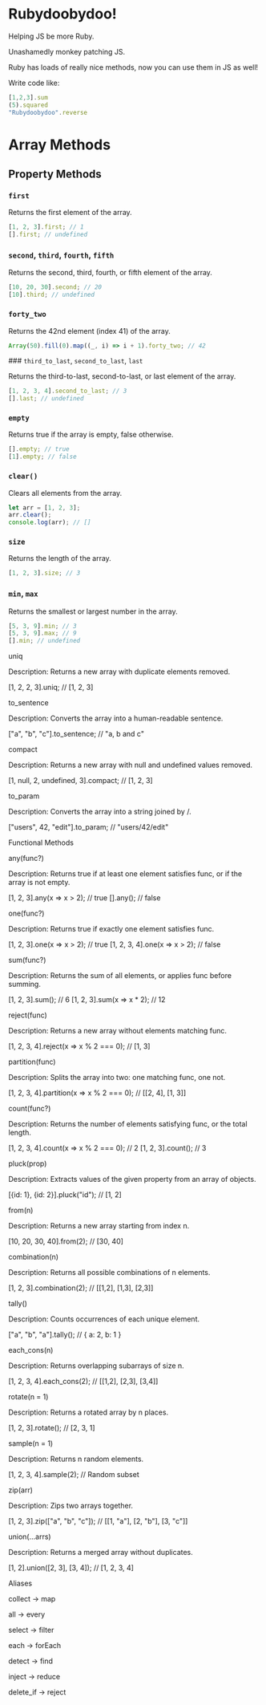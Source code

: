 # Rubydoobydoo!

Helping JS be more Ruby.

Unashamedly monkey patching JS.

Ruby has loads of really nice methods, now you can use them in JS as well!

Write code like:

```javascript
[1,2,3].sum
(5).squared
"Rubydoobydoo".reverse
```

# Array Methods

## Property Methods

### `first`

Returns the first element of the array.

```javascript
[1, 2, 3].first; // 1
[].first; // undefined
```

### `second`, `third`, `fourth`, `fifth`

Returns the second, third, fourth, or fifth element of the array.

```javascript
[10, 20, 30].second; // 20
[10].third; // undefined
```

### `forty_two`

Returns the 42nd element (index 41) of the array.

```javascript
Array(50).fill(0).map((_, i) => i + 1).forty_two; // 42
```

### `third_to_last`, `second_to_last`, `last`

Returns the third-to-last, second-to-last, or last element of the array.

```javascript
[1, 2, 3, 4].second_to_last; // 3
[].last; // undefined
```

### `empty`

Returns true if the array is empty, false otherwise.

```javascript
[].empty; // true
[1].empty; // false
```

### `clear()`

Clears all elements from the array.

```javascript
let arr = [1, 2, 3];
arr.clear();
console.log(arr); // []
```

### `size`

Returns the length of the array.

```javascript
[1, 2, 3].size; // 3
```

### `min`, `max`

Returns the smallest or largest number in the array.

```javascript
[5, 3, 9].min; // 3
[5, 3, 9].max; // 9
[].min; // undefined
```

uniq

Description: Returns a new array with duplicate elements removed.

[1, 2, 2, 3].uniq; // [1, 2, 3]

to_sentence

Description: Converts the array into a human-readable sentence.

["a", "b", "c"].to_sentence; // "a, b and c"

compact

Description: Returns a new array with null and undefined values removed.

[1, null, 2, undefined, 3].compact; // [1, 2, 3]

to_param

Description: Converts the array into a string joined by /.

["users", 42, "edit"].to_param; // "users/42/edit"

Functional Methods

any(func?)

Description: Returns true if at least one element satisfies func, or if the array is not empty.

[1, 2, 3].any(x => x > 2); // true
[].any(); // false

one(func?)

Description: Returns true if exactly one element satisfies func.

[1, 2, 3].one(x => x > 2); // true
[1, 2, 3, 4].one(x => x > 2); // false

sum(func?)

Description: Returns the sum of all elements, or applies func before summing.

[1, 2, 3].sum(); // 6
[1, 2, 3].sum(x => x * 2); // 12

reject(func)

Description: Returns a new array without elements matching func.

[1, 2, 3, 4].reject(x => x % 2 === 0); // [1, 3]

partition(func)

Description: Splits the array into two: one matching func, one not.

[1, 2, 3, 4].partition(x => x % 2 === 0); // [[2, 4], [1, 3]]

count(func?)

Description: Returns the number of elements satisfying func, or the total length.

[1, 2, 3, 4].count(x => x % 2 === 0); // 2
[1, 2, 3].count(); // 3

pluck(prop)

Description: Extracts values of the given property from an array of objects.

[{id: 1}, {id: 2}].pluck("id"); // [1, 2]

from(n)

Description: Returns a new array starting from index n.

[10, 20, 30, 40].from(2); // [30, 40]

combination(n)

Description: Returns all possible combinations of n elements.

[1, 2, 3].combination(2); // [[1,2], [1,3], [2,3]]

tally()

Description: Counts occurrences of each unique element.

["a", "b", "a"].tally(); // { a: 2, b: 1 }

each_cons(n)

Description: Returns overlapping subarrays of size n.

[1, 2, 3, 4].each_cons(2); // [[1,2], [2,3], [3,4]]

rotate(n = 1)

Description: Returns a rotated array by n places.

[1, 2, 3].rotate(); // [2, 3, 1]

sample(n = 1)

Description: Returns n random elements.

[1, 2, 3, 4].sample(2); // Random subset

zip(arr)

Description: Zips two arrays together.

[1, 2, 3].zip(["a", "b", "c"]); // [[1, "a"], [2, "b"], [3, "c"]]

union(...arrs)

Description: Returns a merged array without duplicates.

[1, 2].union([2, 3], [3, 4]); // [1, 2, 3, 4]

Aliases

collect → map

all → every

select → filter

each → forEach

detect → find

inject → reduce

delete_if → reject

